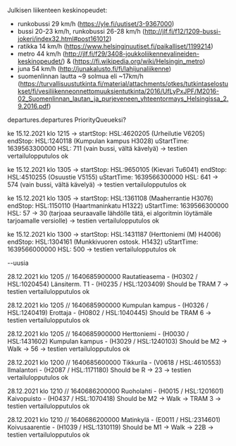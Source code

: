 Julkisen liikenteen keskinopeudet:

-   runkobussi 29 km/h (https://yle.fi/uutiset/3-9367000)
-   bussi 20-23 km/h, runkobussi 26-28 km/h (http://jlf.fi/f12/1209-bussi-jokeri/index32.html#post161012)
-   ratikka 14 km/h (https://www.helsinginuutiset.fi/paikalliset/1199214)
-   metro 44 km/h (http://jlf.fi/f29/3408-joukkoliikennevalineiden-keskinopeudet/) & (https://fi.wikipedia.org/wiki/Helsingin_metro)
-   juna 54 km/h (http://junakalusto.fi/fi/lahijunaliikenne)
-   suomenlinnan lautta ~9 solmua eli ~17km/h (https://turvallisuustutkinta.fi/material/attachments/otkes/tutkintaselostukset/fi/vesiliikenneonnettomuuksientutkinta/2016/UfLyPxJPF/M2016-02_Suomenlinnan_lautan_ja_purjeveneen_yhteentormays_Helsingissa_2.9.2016.pdf)

departures.departures PriorityQueueksi?

ke 15.12.2021 klo 1215 ->
startStop: HSL:4620205 (Urheilutie V6205)
endStop: HSL:1240118 (Kumpulan kampus H3028)
uStartTime: 1639563300000
HSL: 711 (vain bussi, vältä kävelyä)
-> testien vertailulopputulos ok

ke 15.12.2021 klo 1305 ->
startStop: HSL:9650105 (Kievari Tu6041)
endStop: HSL:4510255 (Osuustie V5155)
uStartTime: 1639566300000
HSL: 641 -> 574 (vain bussi, vältä kävelyä)
-> testien vertailulopputulos ok

ke 15.12.2021 klo 1305 ->
startStop: HSL:1361108 (Maaherrantie H3076)
endStop: HSL:1150110 (Haartmaninkatu H1322)
uStartTime: 1639566300000
HSL: 57 -> 30 (tarjoaa seuraavalle lähdölle tätä, ei algoritmin löytämäle tarjoamalle versiolle)
-> testien vertailulopputulos ok

ke 15.12.2021 klo 1300 ->
startStop: HSL:1431187 (Herttoniemi (M) H4006)
endStop: HSL:1304161 (Munkkivuoren ostosk. H1432)
uStartTime: 1639566000000
HSL: 500
-> testien vertailulopputulos ok

--uusia

28.12.2021 klo 1205 // 1640685900000
Rautatieasema - (H0302 / HSL:1020454)
Länsiterm. T1 - (H0235 / HSL:1203409)
Should be TRAM 7
-> testien vertailulopputulos ok

28.12.2021 klo 1205 // 1640685900000
Kumpulan kampus - (H0326 / HSL:1240419)
Erottaja - (H0802 / HSL:1040445)
Should be TRAM 6
-> testien vertailulopputulos ok

28.12.2021 klo 1205 // 1640685900000
Herttoniemi - (H0030 / HSL:1431602)
Kumpulan kampus - (H3029 / HSL:1240103)
Should be M2 -> Walk -> 56
-> testien vertailulopputulos ok

28.12.2021 klo 1200 // 1640685600000
Tikkurila - (V0618 / HSL:4610553)
Ilmalantori - (H2087 / HSL:1171180)
Should be R -> 23
-> testien vertailulopputulos ok

28.12.2021 klo 1210 // 1640686200000
Ruoholahti - (H0015 / HSL:1201601)
Kaivopuisto - (H0437 / HSL:1070418)
Should be M2 -> Walk -> TRAM 3
-> testien vertailulopputulos ok

28.12.2021 klo 1210 // 1640686200000
Matinkylä - (E0011 / HSL:2314601)
Koivusaarentie - (H1039 / HSL:1310119)
Should be M1 -> Walk -> 22B
-> testien vertailulopputulos ok
